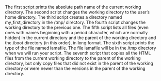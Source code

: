 The first script prints the absolute path name of the current working directory.
The second script changes the working directory to the user’s home directory.
The third script creates a directory named my_first_directory in the /tmp/ directory.
The fourth script changes the working directory to the previous one.
The fifth script lists all files (even ones with names beginning with a period character, which are normally hidden) in the current directory and the parent of the working directory and the /boot directory (in this order), in long format.
The sixth script  prints the type of the file named iamafile. The file iamafile will be in the /tmp directory when we will run your script.
The seventh script that copies all the HTML files from the current working directory to the parent of the working directory, but only copy files that did not exist in the parent of the working directory or were newer than the versions in the parent of the working directory.

